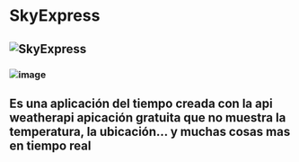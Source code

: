 # SkyExpress
## ![SkyExpress](https://github.com/user-attachments/assets/8b80fd0a-93df-455c-b259-4870b32fe165)
### ![image](https://github.com/user-attachments/assets/7cf43fc1-864e-46c6-907c-aaf29f366682)

## Es una aplicación del tiempo creada con la api weatherapi apicación gratuita que no muestra la temperatura, la ubicación... y muchas cosas mas en tiempo real
